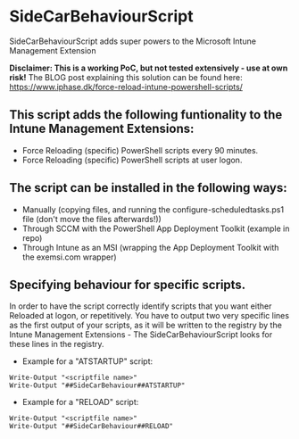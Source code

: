 # SideCarBehaviourScript
SideCarBehaviourScript adds super powers to the Microsoft Intune Management Extension

**Disclaimer: This is a working PoC, but not tested extensively - use at own risk!**
The BLOG post explaining this solution can be found here: https://www.iphase.dk/force-reload-intune-powershell-scripts/

## This script adds the following funtionality to the Intune Management Extensions:
- Force Reloading (specific) PowerShell scripts every 90 minutes.
- Force Reloading (specific) PowerShell scripts at user logon.

## The script can be installed in the following ways:
- Manually (copying files, and running the configure-scheduledtasks.ps1 file (don't move the files afterwards!))
- Through SCCM with the PowerShell App Deployment Toolkit (example in repo)
- Through Intune as an MSI (wrapping the App Deployment Toolkit with the exemsi.com wrapper)

## Specifying behaviour for specific scripts.
In order to have the script correctly identify scripts that you want either Reloaded at logon, or repetitively.
You have to output two very specific lines as the first output of your scripts, as it will be written to the registry by the Intune Management Extensions - The SideCarBehaviourScript looks for these lines in the registry.

- Example for a "ATSTARTUP" script:
```
Write-Output "<scriptfile name>"
Write-Output "##SideCarBehaviour##ATSTARTUP"  
```
  
- Example for a "RELOAD" script:
```
Write-Output "<scriptfile name>"
Write-Output "##SideCarBehaviour##RELOAD" 
```
